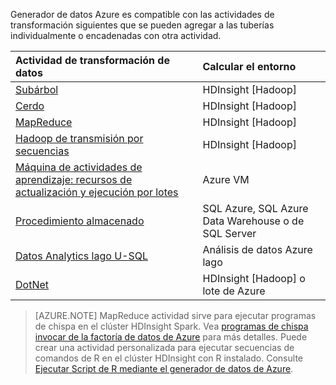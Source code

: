 Generador de datos Azure es compatible con las actividades de transformación siguientes que se pueden agregar a las tuberías individualmente o encadenadas con otra actividad.

Actividad de transformación de datos |  Calcular el entorno 
:----------------------- | :--------------------
[Subárbol](../articles/data-factory/data-factory-hive-activity.md) | HDInsight [Hadoop] 
[Cerdo](../articles/data-factory/data-factory-pig-activity.md) | HDInsight [Hadoop]  
[MapReduce](../articles/data-factory/data-factory-map-reduce.md) | HDInsight [Hadoop]  
[Hadoop de transmisión por secuencias](../articles/data-factory/data-factory-hadoop-streaming-activity.md) | HDInsight [Hadoop]
[Máquina de actividades de aprendizaje: recursos de actualización y ejecución por lotes](../articles/data-factory/data-factory-azure-ml-batch-execution-activity.md) | Azure VM 
[Procedimiento almacenado](../articles/data-factory/data-factory-stored-proc-activity.md) | SQL Azure, SQL Azure Data Warehouse o de SQL Server |
[Datos Analytics lago U-SQL](../articles/data-factory/data-factory-usql-activity.md) | Análisis de datos Azure lago 
[DotNet](../articles/data-factory/data-factory-use-custom-activities.md) | HDInsight [Hadoop] o lote de Azure
   
> [AZURE.NOTE] 
> MapReduce actividad sirve para ejecutar programas de chispa en el clúster HDInsight Spark. Vea [programas de chispa invocar de la factoría de datos de Azure](../articles/data-factory/data-factory-spark.md) para más detalles.
> Puede crear una actividad personalizada para ejecutar secuencias de comandos de R en el clúster HDInsight con R instalado. Consulte [Ejecutar Script de R mediante el generador de datos de Azure](https://github.com/Azure/Azure-DataFactory/tree/master/Samples/RunRScriptUsingADFSample).